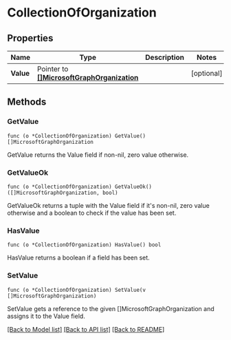 # CollectionOfOrganization

## Properties

Name | Type | Description | Notes
------------ | ------------- | ------------- | -------------
**Value** | Pointer to [**[]MicrosoftGraphOrganization**](microsoft.graph.organization.md) |  | [optional] 

## Methods

### GetValue

`func (o *CollectionOfOrganization) GetValue() []MicrosoftGraphOrganization`

GetValue returns the Value field if non-nil, zero value otherwise.

### GetValueOk

`func (o *CollectionOfOrganization) GetValueOk() ([]MicrosoftGraphOrganization, bool)`

GetValueOk returns a tuple with the Value field if it's non-nil, zero value otherwise
and a boolean to check if the value has been set.

### HasValue

`func (o *CollectionOfOrganization) HasValue() bool`

HasValue returns a boolean if a field has been set.

### SetValue

`func (o *CollectionOfOrganization) SetValue(v []MicrosoftGraphOrganization)`

SetValue gets a reference to the given []MicrosoftGraphOrganization and assigns it to the Value field.


[[Back to Model list]](../README.md#documentation-for-models) [[Back to API list]](../README.md#documentation-for-api-endpoints) [[Back to README]](../README.md)


